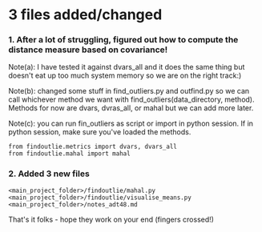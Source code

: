 # 3 files added/changed


### 1. After a lot of struggling, figured out how to compute the distance measure based on covariance!
Note(a): I have tested it against dvars_all and it does the same thing but doesn't eat up too much system memory so we are on the right track:)

Note(b): changed some stuff in find_outliers.py and outfind.py so we can call whichever method we want with find_outliers(data_directory, method). Methods for now are dvars, dvras_all, or mahal but we can add more later.      

Note(c): you can run fin_outliers as script or import in python session. If in python session, make sure you've loaded the methods.

    from findoutlie.metrics import dvars, dvars_all
    from findoutlie.mahal import mahal

### 2. Added 3 new files 
    
    <main_project_folder>/findoutlie/mahal.py
    <main_project_folder>/findoutlie/visualise_means.py
    <main_project_folder>/notes_adt48.md

That's it folks - hope they work on your end (fingers crossed!)